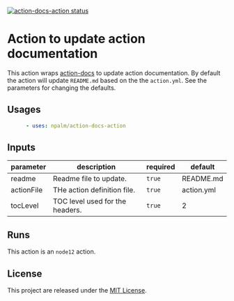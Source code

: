 <p>
  <a href="https://github.com/npalm/action-docs-action/actions"><img alt="action-docs-action status" src="https://github.com/npalm/action-docs-action/workflows/build-test/badge.svg"></a>
</p>

# Action to update action documentation <!-- omit in toc -->

This action wraps [action-docs](https://github.com/npalm/action-docs) to update action documentation. By default the action will update `README.md` based on the the `action.yml`. See the parameters for changing the defaults.


## Usages

```yaml
      - uses: npalm/action-docs-action
```


<!-- terraform-docs-inputs -->
## Inputs

| parameter | description | required | default |
| - | - | - | - |
| readme | Readme file to update. | `true` | README.md |
| actionFile | THe action definition file. | `true` | action.yml |
| tocLevel | TOC level used for the headers. | `true` | 2 |



<!-- terraform-docs-inputs -->

<!-- terraform-docs-runs -->
## Runs

This action is an `node12` action.


<!-- terraform-docs-runs -->


## License

This project are released under the [MIT License](./LICENSE).